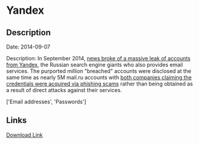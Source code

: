 # Yandex

## Description

Date: 2014-09-07

Description:
In September 2014, <a href="http://habrahabr.ru/post/235949/" target="_blank" rel="noopener">news broke of a massive leak of accounts from Yandex</a>, the Russian search engine giants who also provides email services. The purported million &quot;breached&quot; accounts were disclosed at the same time as nearly 5M mail.ru accounts with <a href="http://globalvoicesonline.org/2014/09/10/russia-email-yandex-mailru-passwords-hacking/" target="_blank" rel="noopener">both companies claiming the credentials were acquired via phishing scams</a> rather than being obtained as a result of direct attacks against their services.


['Email addresses', 'Passwords']

## Links

[Download Link](https://link-to.net/1229997/687.9495236891343/dynamic/?r=aHR0cHM6Ly93d3cubWVkaWFmaXJlLmNvbS92aWV3L05RSUFtNklPTTZkQWg2ci9mb3J1bS5idGNzZWMuY29tL2ZpbGU=)